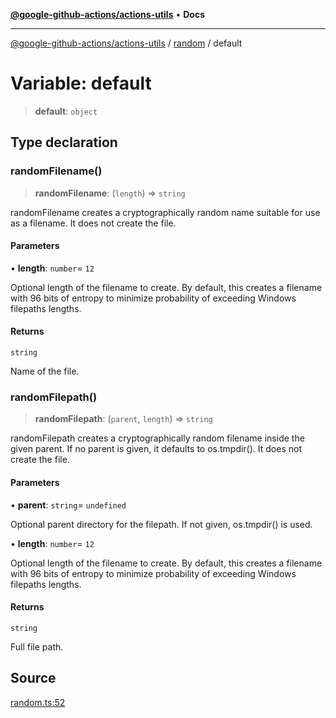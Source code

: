 [**@google-github-actions/actions-utils**](../../README.md) • **Docs**

***

[@google-github-actions/actions-utils](../../modules.md) / [random](../README.md) / default

# Variable: default

> **default**: `object`

## Type declaration

### randomFilename()

> **randomFilename**: (`length`) => `string`

randomFilename creates a cryptographically random name suitable for use as a
filename. It does not create the file.

#### Parameters

• **length**: `number`= `12`

Optional length of the filename to create. By default, this
creates a filename with 96 bits of entropy to minimize probability of
exceeding Windows filepaths lengths.

#### Returns

`string`

Name of the file.

### randomFilepath()

> **randomFilepath**: (`parent`, `length`) => `string`

randomFilepath creates a cryptographically random filename inside the given
parent. If no parent is given, it defaults to os.tmpdir(). It does not create
the file.

#### Parameters

• **parent**: `string`= `undefined`

Optional parent directory for the filepath. If not given,
os.tmpdir() is used.

• **length**: `number`= `12`

Optional length of the filename to create. By default, this
creates a filename with 96 bits of entropy to minimize probability of
exceeding Windows filepaths lengths.

#### Returns

`string`

Full file path.

## Source

[random.ts:52](https://github.com/google-github-actions/actions-utils/blob/main/src/random.ts#L52)
